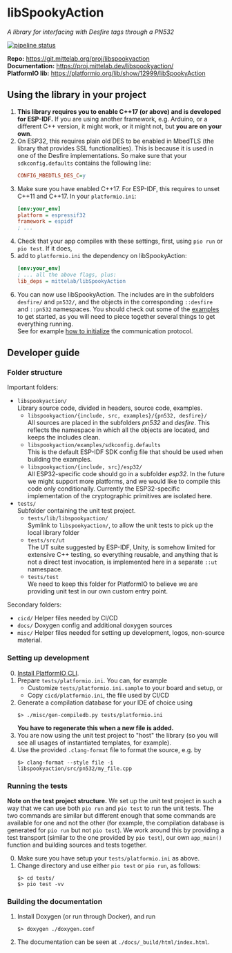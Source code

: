 # libSpookyAction
*A library for interfacing with Desfire tags through a PN532*

[![pipeline status](https://git.mittelab.org/proj/libspookyaction/badges/master/pipeline.svg)](https://git.mittelab.org/proj/libspookyaction/-/commits/master)

**Repo:** https://git.mittelab.org/proj/libspookyaction  
**Documentation:** https://proj.mittelab.dev/libspookyaction/  
**PlatformIO lib:** https://platformio.org/lib/show/12999/libSpookyAction

## Using the library in your project
1. **This library requires you to enable C++17 (or above) and is developed for ESP-IDF.** If you are using another
   framework, e.g. Arduino, or a different C++ version, it might work, or it might not, but **you are on your own**.
2. On ESP32, this requires plain old DES to be enabled in MbedTLS (the library that provides SSL functionalities).
   This is because it is used in one of the Desfire implementations. So make sure that your `sdkconfig.defaults` 
   contains the following line:
   ```ini
   CONFIG_MBEDTLS_DES_C=y
   ```
3. Make sure you have enabled C++17. For ESP-IDF, this requires to unset C++11 and C++17. In your `platformio.ini`:
   ```ini
   [env:your_env]
   platform = espressif32
   framework = espidf
   ; ...
   ```
4. Check that your app compiles with these settings, first, using `pio run` or `pio test`. If it does,
5. add to `platformio.ini` the dependency on libSpookyAction:
   ```ini
   [env:your_env]
   ; ... all the above flags, plus:
   lib_deps = mittelab/libSpookyAction
   ```
6. You can now use libSpookyAction. The includes are in the subfolders `desfire/` and `pn532/`, and the objects in the
   corresponding `::desfire` and `::pn532` namespaces. You should check out some of the [examples][1] to get started,
   as you will need to piece together several things to get everything running.  
   See for example [how to initialize][2] the communication protocol.

[1]: https://platformio.org/lib/show/12999/libSpookyAction/examples
[2]: https://git.mittelab.org/proj/libspookyaction/-/blob/master/libspookyaction/examples/initialize.cpp

## Developer guide

### Folder structure
Important folders:
* `libspookyaction/`  
  Library source code, divided in headers, source code, examples.
    * `libspookyaction/{include, src, examples}/{pn532, desfire}/`  
      All sources are placed in the subfolders *pn532* and *desfire*. This reflects the namespace in which
      all the objects are located, and keeps the includes clean.
    * `libspookyaction/examples/sdkconfig.defaults`  
      This is the default ESP-IDF SDK config file that should be used when building the examples.  
    * `libspookyaction/{include, src}/esp32/`  
      All ESP32-specific code should go in a subfolder *esp32*. In the future we might support more platforms, and we 
      would like to compile this code only conditionally. Currently the ESP32-specific implementation of the
      cryptographic primitives are isolated here.
* `tests/`  
  Subfolder containing the unit test project.
    * `tests/lib/libspookyaction/`  
      Symlink to `libspookyaction/`, to allow the unit tests to pick up the local library folder
    * `tests/src/ut`  
      The UT suite suggested by ESP-IDF, Unity, is somehow limited for extensive C++ testing, so everything reusable,
      and anything that is not a direct test invocation, is implemented here in a separate `::ut` namespace. 
    * `tests/test`  
      We need to keep this folder for PlatformIO to believe we are providing unit test in our own
      custom entry point.

Secondary folders:
* `cicd/` Helper files needed by CI/CD
* `docs/` Doxygen config and additional doxygen sources
* `misc/` Helper files needed for setting up development, logos, non-source material.

### Setting up development
0. [Install PlatformIO CLI](https://platformio.org/install/cli).
1. Prepare `tests/platformio.ini`. You can, for example
    * Customize `tests/platformio.ini.sample` to your board and setup, or
    * Copy `cicd/platformio.ini`, the file used by CI/CD
2. Generate a compilation database for your IDE of choice using
   ```shell
   $> ./misc/gen-compiledb.py tests/platformio.ini       
   ```
   **You have to regenerate this when a new file is added.**
3. You are now using the unit test project to "host" the library (so you will see all usages of instantiated templates,
   for example).
4. Use the provided `.clang-format` file to format the source, e.g. by
   ```shell
   $> clang-format --style file -i libspookyaction/src/pn532/my_file.cpp
   ```

### Running the tests
**Note on the test project structure.**
We set up the unit test project in such a way that we can use both `pio run` and `pio test` to run the unit tests.
The two commands are similar but different enough that some commands are available for one and not the other (for
example, the compilation database is generated for `pio run` but not `pio test`). We work around this by providing a
test transport (similar to the one provided by `pio test`), our own `app_main()` function and building sources and tests
together.

0. Make sure you have setup your `tests/platformio.ini` as above.
1. Change directory and use either `pio test` or `pio run`, as follows:
   ```shell
   $> cd tests/
   $> pio test -vv
   ```

### Building the documentation
1. Install Doxygen (or run through Docker), and run
   ```shell
   $> doxygen ./doxygen.conf
   ```
2. The documentation can be seen at `./docs/_build/html/index.html`.
